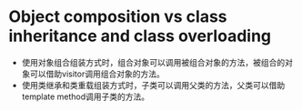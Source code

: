 # Object composition vs class inheritance and class overloading

- 使用对象组合组装方式时，组合对象可以调用被组合对象的方法，被组合的对象可以借助visitor调用组合对象的方法。
- 使用类继承和类重载组装方式时，子类可以调用父类的方法，父类可以借助template method调用子类的方法。
